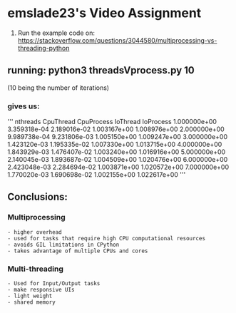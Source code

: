 # emslade23's Video Assignment

1. Run the example code on: https://stackoverflow.com/questions/3044580/multiprocessing-vs-threading-python

## running: python3 threadsVprocess.py 10
(10 being the number of iterations)

### gives us:

'''
nthreads CpuThread CpuProcess IoThread IoProcess
1.000000e+00 3.359318e-04 2.189016e-02 1.003167e+00 1.008976e+00
2.000000e+00 9.989738e-04 9.231806e-03 1.005150e+00 1.009247e+00
3.000000e+00 1.423120e-03 1.195335e-02 1.007330e+00 1.013715e+00
4.000000e+00 1.843929e-03 1.476407e-02 1.003240e+00 1.016916e+00
5.000000e+00 2.140045e-03 1.893687e-02 1.004509e+00 1.020476e+00
6.000000e+00 2.423048e-03 2.284694e-02 1.003871e+00 1.020572e+00
7.000000e+00 1.770020e-03 1.690698e-02 1.002155e+00 1.022617e+00 '''

## Conclusions:

### Multiprocessing

    - higher overhead
    - used for tasks that require high CPU computational resources
    - avoids GIL limitations in CPython
    - takes advantage of multiple CPUs and cores

### Multi-threading

    - Used for Input/Output tasks
    - make responsive UIs
    - light weight
    - shared memory
